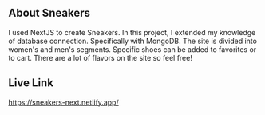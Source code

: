 ## About Sneakers

I used NextJS to create Sneakers. In this project, I extended my
knowledge of database connection. Specifically with MongoDB. The site
is divided into women's and men's segments. Specific shoes can be
added to favorites or to cart. There are a lot of flavors on the site so feel
free!


## Live Link

https://sneakers-next.netlify.app/
